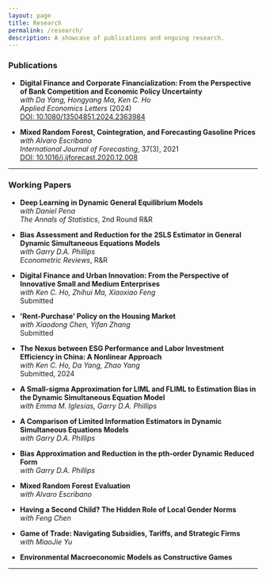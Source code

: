 ```yaml
---
layout: page
title: Research
permalink: /research/
description: A showcase of publications and ongoing research.
---
```


### Publications

- **Digital Finance and Corporate Financialization: From the Perspective of Bank Competition and Economic Policy Uncertainty**  
  _with Da Yang, Hongyang Ma, Ken C. Ho_  
  *Applied Economics Letters* (2024)  
  [DOI: 10.1080/13504851.2024.2363984](https://doi.org/10.1080/13504851.2024.2363984)

- **Mixed Random Forest, Cointegration, and Forecasting Gasoline Prices**  
  _with Alvaro Escribano_  
  *International Journal of Forecasting*, 37(3), 2021  
  [DOI: 10.1016/j.ijforecast.2020.12.008](https://doi.org/10.1016/j.ijforecast.2020.12.008)

---


### Working Papers

- **Deep Learning in Dynamic General Equilibrium Models**  
  _with Daniel Pena_  
  *The Annals of Statistics*, 2nd Round R&R

- **Bias Assessment and Reduction for the 2SLS Estimator in General Dynamic Simultaneous Equations Models**  
  _with Garry D.A. Phillips_  
  *Econometric Reviews*, R&R

- **Digital Finance and Urban Innovation: From the Perspective of Innovative Small and Medium Enterprises**  
  _with Ken C. Ho, Zhihui Ma, Xiaoxiao Feng_  
  Submitted

- **'Rent-Purchase' Policy on the Housing Market**  
  _with Xiaodong Chen, Yifan Zhang_  
  Submitted

- **The Nexus between ESG Performance and Labor Investment Efficiency in China: A Nonlinear Approach**  
  _with Ken C. Ho, Da Yang, Zhao Yang_  
  Submitted, 2024

- **A Small-sigma Approximation for LIML and FLIML to Estimation Bias in the Dynamic Simultaneous Equation Model**  
  _with Emma M. Iglesias, Garry D.A. Phillips_

- **A Comparison of Limited Information Estimators in Dynamic Simultaneous Equations Models**  
  _with Garry D.A. Phillips_

- **Bias Approximation and Reduction in the pth-order Dynamic Reduced Form**  
  _with Garry D.A. Phillips_

- **Mixed Random Forest Evaluation**  
  _with Alvaro Escribano_

- **Having a Second Child? The Hidden Role of Local Gender Norms**  
  _with Feng Chen_

- **Game of Trade: Navigating Subsidies, Tariffs, and Strategic Firms**  
  _with MiaoJie Yu_

- **Environmental Macroeconomic Models as Constructive Games**

---
